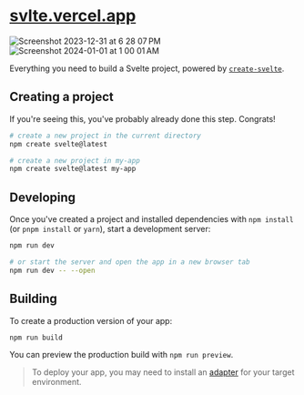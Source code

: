 # <a href="https://svlte.vercel.app">svlte.vercel.app</a>
![Screenshot 2023-12-31 at 6 28 07 PM](https://github.com/sudo-self/svelte/assets/119916323/3f2b03cc-9da1-4629-8d99-c0cf706404f3)
![Screenshot 2024-01-01 at 1 00 01 AM](https://github.com/sudo-self/svelte/assets/119916323/66b6ab7c-5e8d-442f-a6d9-2e1699952268)



Everything you need to build a Svelte project, powered by [`create-svelte`](https://github.com/sveltejs/kit/tree/main/packages/create-svelte).

## Creating a project

If you're seeing this, you've probably already done this step. Congrats!

```bash
# create a new project in the current directory
npm create svelte@latest

# create a new project in my-app
npm create svelte@latest my-app
```

## Developing

Once you've created a project and installed dependencies with `npm install` (or `pnpm install` or `yarn`), start a development server:

```bash
npm run dev

# or start the server and open the app in a new browser tab
npm run dev -- --open
```

## Building

To create a production version of your app:

```bash
npm run build
```

You can preview the production build with `npm run preview`.

> To deploy your app, you may need to install an [adapter](https://kit.svelte.dev/docs/adapters) for your target environment.
